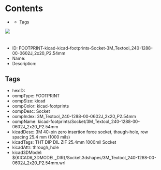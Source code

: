 



Contents
========

* [](#)
	* [Tags](#tags)
  
![][im]
# 

- ID: FOOTPRINT-kicad-kicad-footprints-Socket-3M_Textool_240-1288-00-0602J_2x20_P2.54mm
- Name: 
- Description: 

## Tags

- hexID: 
- oompType: FOOTPRINT
- oompSize: kicad
- oompColor: kicad-footprints
- oompDesc: Socket
- oompIndex: 3M_Textool_240-1288-00-0602J_2x20_P2.54mm
- oompName: kicad-footprints/Socket/3M_Textool_240-1288-00-0602J_2x20_P2.54mm
- kicadDesc: 3M 40-pin zero insertion force socket, though-hole, row spacing 25.4 mm (1000 mils)
- kicadTags: THT DIP DIL ZIF 25.4mm 1000mil Socket
- kicadAttr: through_hole
- kicad3DModel: ${KICAD6_3DMODEL_DIR}/Socket.3dshapes/3M_Textool_240-1288-00-0602J_2x20_P2.54mm.wrl



[im]: image.png
